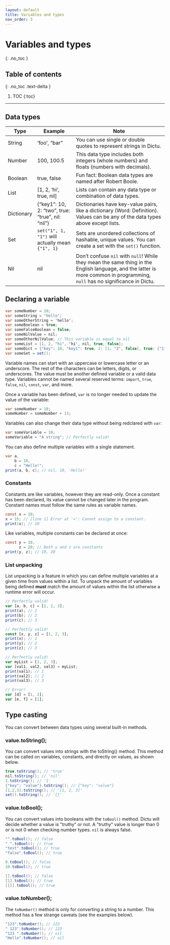 ```yaml
---
layout: default
title: Variables and types
nav_order: 3
---
```


# Variables and types
{: .no_toc }

## Table of contents
{: .no_toc .text-delta }

1. TOC
{:toc}

---
## Data types

| Type | Example | Note |
| --- | --- | --- |
| String | ‘foo’, “bar” | You can use single or double quotes to represent strings in Dictu. |
| Number | 100, 100.5 | This data type includes both integers (whole numbers) and floats (numbers with decimals). |
| Boolean | true, false | Fun fact: Boolean data types are named after Robert Boole. |
| List | [1, 2, ‘hi’, true, nil] | Lists can contain any data type or combination of data types. |
| Dictionary | {“key1”: 10, 2: “two”, true: “true”, nil: “nil”} | Dictionaries have key-value pairs, like a dictionary (Word: Definition). Values can be any of the data types above except lists. |
| Set | `set("1", 1, "1")` will actually mean `{"1", 1}` | Sets are unordered collections of hashable, unique values. You can create a set with the `set()` function. |
| Nil | nil | Don’t confuse `nil` with `null`! While they mean the same thing in the English language, and the latter is more common in programming, `null` has no significance in Dictu. |

## Declaring a variable

```cs
var someNumber = 10;
var someString = "hello";
var someOtherString = 'hello';
var someBoolean = true;
var someFalseBoolean = false;
var someNilValue = nil;
var someOtherNilValue; // This variable is equal to nil
var someList = [1, 2, "hi", 'hi', nil, true, false];
var someDict = {"key": 10, "key1": true, 2: [1, "2", false], true: {"1": 2}};
var someSet = set();
```

Variable names can start with an uppercase or lowercase letter or an underscore. The rest of the characters can be letters, digits, or underscores. The value must be another defined variable or a valid data type. Variables cannot be named several reserved terms: `import`, `true`, `false`, `nil`, `const`, `var`, and more.

Once a variable has been defined, `var` is no longer needed to update the value of the variable:
```cs
var someNumber = 10;
someNumber = someNumber + 13;
```

Variables can also change their data type without being redclared with `var`:
```cs
var someVariable = 10;
someVariable = "A string"; // Perfectly valid!
```

You can also define multiple variables with a single statement.
```cs
var a,
    b = 10,
    c = "Hello!";
print(a, b, c); // nil, 10, 'Hello!'
```

### Constants

Constants are like variables, however they are read-only. Once a constant has been declared, its value cannot be changed later in the program. Constant names must follow the same rules as variable names.

```cs
const x = 10;
x = 15; // [line 1] Error at '=': Cannot assign to a constant.
print(x); // 10
```

Like variables, multiple constants can be declared at once:
```cs
const y = 10,
      z = 20; // Both y and z are constants
print(y, z); // 10, 20
```

### List unpacking

List unpacking is a feature in which you can define multiple variables at a given time from values within a list.
To unpack the amount of variables being defined **must** match the amount of values within the list otherwise a runtime error will occur.
```js
// Perfectly valid!
var [a, b, c] = [1, 2, 3];
print(a); // 1
print(b); // 2
print(c); // 3

// Perfectly valid!
const [x, y, z] = [1, 2, 3];
print(x); // 1
print(y); // 2
print(z); // 3

// Perfectly valid!
var myList = [1, 2, 3];
var [val1, val2, val3] = myList;
print(val1); // 1
print(val2); // 2
print(val3); // 3

// Error!
var [d] = [1, 2];
var [e, f] = [1];
```

## Type casting

You can convert between data types using several built-in methods.

### value.toString();
You can convert values into strings with the toString() method. This method can be called on variables, constants, and directly on values, as shown below.
```cs
true.toString(); // 'true'
nil.toString(); // 'nil'
1.toString(); // '1'
{"key": "value"}.toString(); // {"key": "value"}
[1,2,3].toString(); // '[1, 2, 3]'
set().toString(); // '{}'
```

### value.toBool();
You can convert values into booleans with the `toBool()` method. Dictu will decide whether a value is "truthy" or not. A "truthy" value is longer than 0 or is not 0 when checking number types. `nil` is always false.

```cs
"".toBool(); // false
" ".toBool(); // true
"test".toBool(); // true
"false".toBool(); // true

0.toBool(); // false
10.toBool(); // true

[].toBool(); // false
[1].toBool(); // true
[[]].toBool(); // true
```

### value.toNumber();

The `toNumber()` method is only for converting a string to a number. This method has a few strange caveats (see the examples below).

```cs
"123".toNumber(); // 123
" 123".toNumber(); // 123
"123 ".toNumber(); // nil
"Hello".toNumber(); // nil
```
